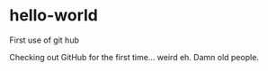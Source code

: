 # hello-world
First use of git hub

Checking out GitHub for the first time... weird eh. Damn old people.
